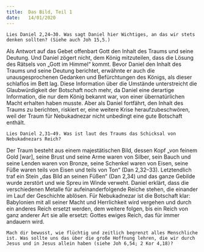 ```yaml
---
title:  Das Bild, Teil 1
date:   14/01/2020
---
```


`Lies Daniel 2,24–30. Was sagt Daniel hier Wichtiges, an das wir stets denken sollten? (Siehe auch Joh 15,5.)`

Als Antwort auf das Gebet offenbart Gott den Inhalt des Traums und seine Deutung. Und Daniel zögert nicht, dem König mitzuteilen, dass die Lösung des Rätsels von „Gott im Himmel“ kommt. Bevor Daniel den Inhalt des Traums und seine Deutung berichtet, erwähnte er auch die unausgesprochenen Gedanken und Befürchtungen des Königs, als dieser schlaflos im Bett lag. Diese Information über die Umstände unterstreicht die Glaubwürdigkeit der Botschaft noch mehr, da Daniel eine derartige Information, die nur dem König bekannt war, von einer übernatürlichen Macht erhalten haben musste. Aber als Daniel fortfährt, den Inhalt des Traums zu berichten, riskiert er, eine weitere Krise heraufzubeschwören, weil der Traum für Nebukadnezar nicht unbedingt eine gute Botschaft enthält.

`Lies Daniel 2,31–49. Was ist laut des Traums das Schicksal von Nebukadnezars Reich?`

Der Traum besteht aus einem majestätischen Bild, dessen Kopf „von feinem Gold [war], seine Brust und seine Arme waren von Silber, sein Bauch und seine Lenden waren von Bronze, seine Schenkel waren von Eisen, seine Füße waren teils von Eisen und teils von Ton“ (Dan 2,32–33). Letztendlich traf ein Stein „das Bild an seinen Füßen“ (Dan 2,34) und das ganze Gebilde wurde zerstört und wie Spreu im Winde verweht. Daniel erklärt, dass die verschiedenen Metalle für aufeinanderfolgende Reiche stehen, die einander im Lauf der Geschichte ablösen. Für Nebukadnezar ist die Botschaft klar: Babylonien mit all seiner Macht und Herrlichkeit wird vergehen und durch ein anderes Reich ersetzt werden, dem weitere folgen, bis ein Reich von ganz anderer Art sie alle ersetzt: Gottes ewiges Reich, das für immer andauern wird.

`Mach dir bewusst, wie flüchtig und zeitlich begrenzt alles Menschliche ist. Was sollte uns das über die große Hoffnung lehren, die wir durch Jesus und in Jesus allein haben (siehe Joh 6,54; 2 Kor 4,18)?`